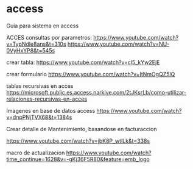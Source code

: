 # access
Guia para sistema en access

ACCES
consultas por parametros: 
https://www.youtube.com/watch?v=TypNdle8ans&t=310s
https://www.youtube.com/watch?v=NU-0VyHxYP8&t=545s


crear tabla:
https://www.youtube.com/watch?v=cl5_kYw2EjE

crear formulario
https://www.youtube.com/watch?v=ItNmOgQZ5lQ

tablas recursivas en acces
https://microsoft.public.es.access.narkive.com/2tJKsrLb/como-utilizar-relaciones-recursivas-en-acces

Imagenes en base de datos access
https://www.youtube.com/watch?v=dnpPNjTVX68&t=1384s

Crear detalle de Mantenimiento, basandose en facturaccion

https://www.youtube.com/watch?v=jbK8P_wtlLk&t=338s

macro de actualizacion
https://www.youtube.com/watch?time_continue=1628&v=-gKj36F5R80&feature=emb_logo
